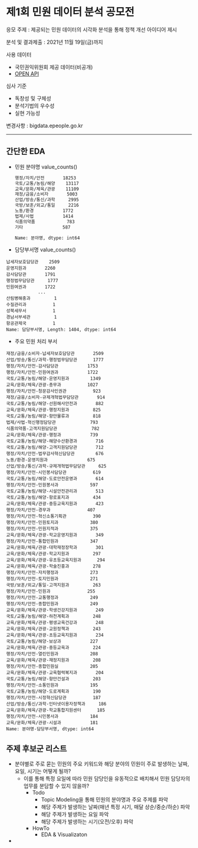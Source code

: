 # 제1회 민원 데이터 분석 공모전

응모 주제 : 제공되는 민원 데이터의 시각화 분석을 통해 정책 개선 아이디어 제시

분석 및 결과제출 : 2021년 11월 19일(금)까지

사용 데이터

- 국민권익위원회 제공 데이터(비공개)
- [OPEN API](https://www.data.go.kr/iim/api/selectAPIAcountView.do)

심사 기준
- 독창성 및 구체성
- 분석기법의 우수성
- 실현 가능성

변경사항 : bigdata.epeople.go.kr

-----------------

## 간단한 EDA

- 민원 분야명 value_counts()

    ```txt
    행정/자치/안전       18253
    국토/교통/농림/해양    13117
    교육/문화/체육/관광    11109
    재정/금융/소비자       5003
    산업/방송/통신/과학     2995
    국방/보훈/외교/통일     2216
    노동/환경           1772
    법제/사법           1414
    식품의약품            783
    기타               587
    
    Name: 분야명, dtype: int64
    ```

- 담당부서명 value_counts()

```
납세자보호담당관    2509
운영지원과       2260
감사담당관       1791
행정법무담당관     1777
민원여권과       1722
            ... 
산림병해충과         1
수질관리과          1
성북세무서          1
경남서부세관         1
항공관제국          1
Name: 담당부서명, Length: 1404, dtype: int64
```

- 주요 민원 처리 부서

```
재정/금융/소비자-납세자보호담당관       2509
산업/방송/통신/과학-행정법무담당관      1777
행정/자치/안전-감사담당관           1753
행정/자치/안전-민원여권과           1722
국토/교통/농림/해양-운영지원과        1349
교육/문화/체육/관광-총무과          1027
행정/자치/안전-청문감사인권관          923
재정/금융/소비자-규제개혁법무담당관       914
국토/교통/농림/해양-선원해사안전과       882
교육/문화/체육/관광-행정지원과         825
국토/교통/농림/해양-항만물류과         818
법제/사법-혁신행정담당관             793
식품의약품-고객지원담당관             782
교육/문화/체육/관광-행정과           739
국토/교통/농림/해양-해양수산환경과       716
국토/교통/농림/해양-고객지원담당관       712
행정/자치/안전-법무감사혁신담당관        676
노동/환경-운영지원과               675
산업/방송/통신/과학-규제개혁법무담당관     625
행정/자치/안전-시민봉사담당관          619
국토/교통/농림/해양-도로안전운영과       614
행정/자치/안전-민원봉사과            597
국토/교통/농림/해양-시설안전관리과       513
국토/교통/농림/해양-항로표지과         434
교육/문화/체육/관광-중등교육지원과       423
행정/자치/안전-경무과              407
행정/자치/안전-혁신소통기획관          390
행정/자치/안전-민원토지과            380
행정/자치/안전-민원지적과            375
교육/문화/체육/관광-학교운영지원과       349
행정/자치/안전-통합민원과            347
교육/문화/체육/관광-대학재정장학과       301
교육/문화/체육/관광-학교지원과         297
교육/문화/체육/관광-유초등교육지원과      294
교육/문화/체육/관광-학술진흥과         278
행정/자치/안전-자치행정과            273
행정/자치/안전-토지민원과            271
국방/보훈/외교/통일-고객지원과         263
행정/자치/안전-민원과              255
행정/자치/안전-교통행정과            249
행정/자치/안전-종합민원과            249
교육/문화/체육/관광-학생건강지원과       249
국토/교통/농림/해양-하천계획과         248
교육/문화/체육/관광-평생교육건강과       248
교육/문화/체육/관광-교원정책과         243
교육/문화/체육/관광-초등교육지원과       234
국토/교통/농림/해양-보상과           227
교육/문화/체육/관광-중등교육과         224
행정/자치/안전-열린민원과            208
교육/문화/체육/관광-재정지원과         208
행정/자치/안전-종합민원실            205
교육/문화/체육/관광-교육협력복지과       204
국토/교통/농림/해양-항만건설과         203
행정/자치/안전-소통민원과            195
국토/교통/농림/해양-도로계획과         190
행정/자치/안전-시정혁신담당관          187
산업/방송/통신/과학-인터넷이용자정책과     186
교육/문화/체육/관광-학교통합지원센터      185
행정/자치/안전-시민봉사과            184
교육/문화/체육/관광-시설과           181
Name: 분야명-담당부서명, dtype: int64
```

## 주제 후보군 리스트

- 분야별로 주로 묻는 민원의 주요 키워드와 해당 분야의 민원이 주로 발생하는 날짜, 요일, 시기는 어떻게 될까?
    - 이를 통해 특정 요일에 따라 민원 담당인을 유동적으로 배치해서 민원 담당자의 업무를 분담할 수 있지 않을까?
      - Todo
        - Topic Modeling을 통해 민원의 분야명과 주요 주제를 파악
        - 해당 주제가 발생하는 날짜(매년 특정 시기, 매달 상순/중순/하순) 파악
        - 해당 주제가 발생하는 요일 파악
        - 해당 주제가 발생하는 시기(오전/오후) 파악
      - HowTo
        - EDA & Visualizaton
- 

